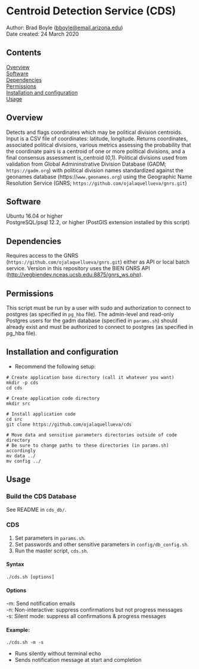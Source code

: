 # Centroid Detection Service (CDS)

Author: Brad Boyle (bboyle@email.arizona.edu)  
Date created: 24 March 2020  


## Contents

[Overview](#overview)  
[Software](#software)  
[Dependencies](#dependencies)  
[Permissions](#permissions)  
[Installation and configuration](#installation-and-configuration)  
[Usage](#usage)  

<a name="overview"></a>
## Overview

Detects and flags coordinates which may be political division centroids. Input is a CSV file of coordinates: latitude, longitude. Returns coordinates, associated political divisions, various metrics assessing the probability that the coordinate pairs is a centroid of one or more political divisions, and a final consensus assessment is_centroid (0,1). Political divisions used from validation from Global Admininstrative Division Database (GADM; `https://gadm.org`) with political division names standardized against the geonames database (https://`www.geonames.org`) using the Geographic Name Resolution Service (GNRS; `https://github.com/ojalaquellueva/gnrs.git`)

<a name="software"></a>
## Software

Ubuntu 16.04 or higher  
PostgreSQL/psql 12.2, or higher (PostGIS extension installed by this script)

<a name="dependencies"></a>
## Dependencies

Requires access to the GNRS (`https://github.com/ojalaquellueva/gnrs.git`) either as API or local batch service. Version in this repository uses the BIEN GNRS API (http://vegbiendev.nceas.ucsb.edu:8875/gnrs_ws.php).

<a name="permissions"></a>
## Permissions

This script must be run by a user with sudo and authorization to connect to postgres (as specified in `pg_hba` file). The admin-level and read-only Postgres users for the gadm database (specified in `params.sh`) should already exist and must be authorized to connect to postgres (as specified in pg_hba file).

<a name="installation-and-configuration"></a>
## Installation and configuration
* Recommend the following setup:

```
# Create application base directory (call it whatever you want)
mkdir -p cds
cd cds

# Create application code directory
mkdir src

# Install application code
cd src
git clone https://github.com/ojalaquellueva/cds

# Move data and sensitive parameters directories outside of code directory
# Be sure to change paths to these directories (in params.sh) accordingly
mv data ../
mv config ../
```

<a name="usage"></a>
## Usage

### Build the CDS Database
See README in `cds_db/`.

### CDS

1. Set parameters in `params.sh`.
2. Set passwords and other sensitive parameters in `config/db_config.sh`.
2. Run the master script, `cds.sh`.

#### Syntax

```
./cds.sh [options]
```

#### Options
-m: Send notification emails  
-n: Non-interactive: suppress confirmations but not progress messages  
-s: Silent mode: suppress all confirmations & progress messages  

#### Example:

```
./cds.sh -m -s
```
* Runs silently without terminal echo
* Sends notification message at start and completion



